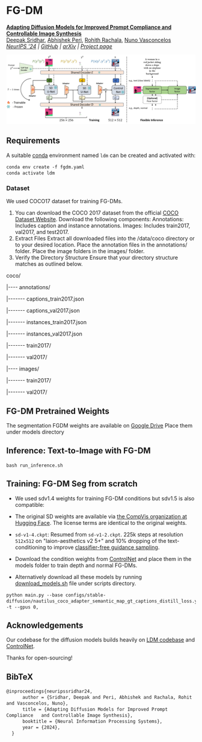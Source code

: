 # FG-DM
[**Adapting Diffusion Models for Improved Prompt Compliance and Controllable Image Synthesis**](https://github.com/DeepakSridhar/fgdm)<br/>
[Deepak Sridhar](https://deepaksridhar.github.io/),
[Abhishek Peri](https://github.com/abhishek-peri),
[Rohith Rachala](https://github.com/rohithreddy0087)\,
[Nuno Vasconcelos](http://www.svcl.ucsd.edu/~nuno/)<br/>
_[NeurIPS '24](https://deepaksridhar.github.io/factorgraphdiffusion.github.io/static/images/FG_DM_NeurIPS_2024_final.pdf) |
[GitHub](https://github.com/DeepakSridhar/fgdm) | [arXiv](https://arxiv.org/abs/2410.21638) | [Project page](https://deepaksridhar.github.io/factorgraphdiffusion.github.io)_


![fg-dm](data/arch.jpg)
  
## Requirements
A suitable [conda](https://conda.io/) environment named `ldm` can be created
and activated with:

```
conda env create -f fgdm.yaml
conda activate ldm
```

### Dataset
We used COCO17 dataset for training FG-DMs. 

1. You can download the COCO 2017 dataset from the official [COCO Dataset Website](https://cocodataset.org/#download). Download the following components:
Annotations: Includes caption and instance annotations.
Images: Includes train2017, val2017, and test2017.
2. Extract Files
Extract all downloaded files into the /data/coco directory or to your desired location.
Place the annotation files in the annotations/ folder.
Place the image folders in the images/ folder.
3. Verify the Directory Structure
Ensure that your directory structure matches as outlined below.

coco/

|---- annotations/

|------- captions_train2017.json

|------- captions_val2017.json

|------- instances_train2017.json

|------- instances_val2017.json

|------- train2017/

|------- val2017/

|---- images/

|------- train2017/

|------- val2017/



## FG-DM Pretrained Weights


The segmentation FGDM weights are available on [Google Drive](https://drive.google.com/drive/folders/1eIJxYE3eX5zReosGN1SQdnEDLatZuEp1?usp=sharing) Place them under models directory

## Inference: Text-to-Image with FG-DM

```
bash run_inference.sh
```

## Training: FG-DM Seg from scratch

- We used sdv1.4 weights for training FG-DM conditions but sdv1.5 is also compatible:

- The original SD weights are available via [the CompVis organization at Hugging Face](https://huggingface.co/CompVis). The license terms are identical to the original weights.

- `sd-v1-4.ckpt`: Resumed from `sd-v1-2.ckpt`. 225k steps at resolution `512x512` on "laion-aesthetics v2 5+" and 10\% dropping of the text-conditioning to improve [classifier-free guidance sampling](https://arxiv.org/abs/2207.12598).

- Download the condition weights from [ControlNet](https://huggingface.co/lllyasviel/ControlNet/tree/main/annotator/ckpts) and place them in the models folder to train depth and normal FG-DMs. 

- Alternatively download all these models by running [download_models.sh](scripts/download_models.sh) file under scripts directory.

```
python main.py --base configs/stable-diffusion/nautilus_coco_adapter_semantic_map_gt_captions_distill_loss.yaml -t --gpus 0,
```

## Acknowledgements 

Our codebase for the diffusion models builds heavily on [LDM codebase](https://github.com/CompVis/latent-diffusion) and [ControlNet](https://github.com/lllyasviel/ControlNet).

Thanks for open-sourcing!


## BibTeX

```
@inproceedings{neuripssridhar24,
      author = {Sridhar, Deepak and Peri, Abhishek and Rachala, Rohit and Vasconcelos, Nuno},
      title = {Adapting Diffusion Models for Improved Prompt Compliance   and Controllable Image Synthesis},
      booktitle = {Neural Information Processing Systems},
      year = {2024},
  }
```


